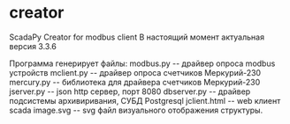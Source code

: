 # creator
ScadaPy Creator for modbus client
В настоящий момент актуальная версия 3.3.6

Программа генерирует файлы:
modbus.py -- драйвер опроса modbus устройств
mclient.py -- драйвер опроса счетчиков Меркурий-230
mercury.py -- библиотека для драйвера счетчиков Меркурий-230
jserver.py -- json http сервер, порт 8080 
dbserver.py -- драйвер подсистемы архивиривания, СУБД Postgresql
jclient.html -- web клиент scada
image.svg -- svg файл визуального отображения структуры.
